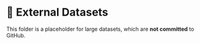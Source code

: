 # 📂 External Datasets

This folder is a placeholder for large datasets, which are **not committed** to GitHub.
